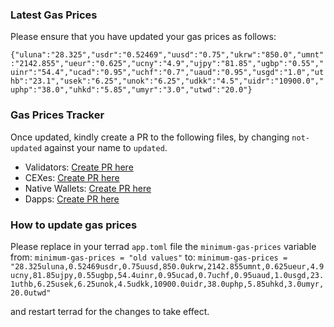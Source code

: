 ### Latest Gas Prices

Please ensure that you have updated your gas prices as follows: 

`{"uluna":"28.325","usdr":"0.52469","uusd":"0.75","ukrw":"850.0","umnt":"2142.855","ueur":"0.625","ucny":"4.9","ujpy":"81.85","ugbp":"0.55","uinr":"54.4","ucad":"0.95","uchf":"0.7","uaud":"0.95","usgd":"1.0","uthb":"23.1","usek":"6.25","unok":"6.25","udkk":"4.5","uidr":"10900.0","uphp":"38.0","uhkd":"5.85","umyr":"3.0","utwd":"20.0"}`

### Gas Prices Tracker

Once updated, kindly create a PR to the following files, by changing `not-updated` against your name to `updated`.

- Validators: [Create PR here](validators.json)
- CEXes: [Create PR here](cexes.json)
- Native Wallets: [Create PR here](wallets_native.json)
- Dapps: [Create PR here](dapps.json)


### How to update gas prices

Please replace in your terrad `app.toml` file the `minimum-gas-prices` variable from:
`minimum-gas-prices = "old values"`
to:
`minimum-gas-prices = "28.325uluna,0.52469usdr,0.75uusd,850.0ukrw,2142.855umnt,0.625ueur,4.9ucny,81.85ujpy,0.55ugbp,54.4uinr,0.95ucad,0.7uchf,0.95uaud,1.0usgd,23.1uthb,6.25usek,6.25unok,4.5udkk,10900.0uidr,38.0uphp,5.85uhkd,3.0umyr,20.0utwd"`

and restart terrad for the changes to take effect.
